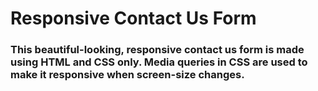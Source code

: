 # Responsive Contact Us Form

### This beautiful-looking, responsive contact us form is made using HTML and CSS only. Media queries in CSS are used to make it responsive when screen-size changes.
